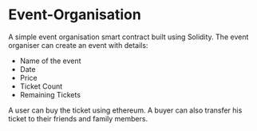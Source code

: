 # Event-Organisation

A simple event organisation smart contract built using Solidity. 
The event organiser can create an event with details:

- Name of the event
- Date
- Price
- Ticket Count
- Remaining Tickets

A user can buy the ticket using ethereum. 
A buyer can also transfer his ticket to their friends and family members.
